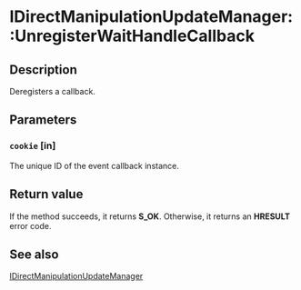 # IDirectManipulationUpdateManager::UnregisterWaitHandleCallback

## Description

Deregisters a callback.

## Parameters

### `cookie` [in]

The unique ID of the event callback instance.

## Return value

If the method succeeds, it returns **S_OK**. Otherwise, it returns an **HRESULT** error code.

## See also

[IDirectManipulationUpdateManager](https://learn.microsoft.com/previous-versions/windows/desktop/api/directmanipulation/nn-directmanipulation-idirectmanipulationupdatemanager)